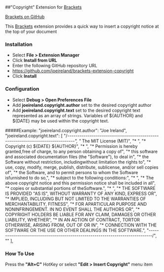 ##"Copyright" Extension for [Brackets](http://brackets.io)

[Brackets on GitHub](https://github.com/adobe/brackets)

This [Brackets](http://brackets.io) extension provides a quick way to insert a copyright notice at the top of your document

### Installation
* Select **File > Extension Manager**
* Click **Install from URL**
* Enter the following GitHub repository URL
* https://github.com/joeireland/brackets-extension-copyright
* Click **Install**

### Configuration
* Select **Debug > Open Preferences File**
* Add **joeireland.copyright.author** set to the desired copyright author
* Add **joeireland.copyright.text** set to the desired copyright text represented
  as an array of strings. Variables of ${AUTHOR} and ${DATE} may be used within
  the copyright text.

#####Example:
"joeireland.copyright.author": "Joe Ireland",
"joeireland.copyright.text": [
    "/*---------------------------------------------------------------------------------",
    "* The MIT License (MIT)",
    "* ",
    "* Copyright (c) ${DATE} ${AUTHOR}",
    "* ",
    "* Permission is hereby granted,free of charge, to any person obtaining a copy of",
    "* this software and associated documentation files (the \"Software\"), to deal in",
    "* the Software without restriction, includingwithout limitation the rights to",
    "* use, copy, modify, merge, publish, distribute, sublicense, and/or sell copies of",
    "* the Software, and to permit persons to whom the Software isfurnished to do so,",
    "* subject to the following conditions:",
    "* ",
    "* The above copyright notice and this permission notice shall be included in all",
    "* copies or substantial portions of theSoftware.",
    "* ",
    "* THE SOFTWARE IS PROVIDED \"AS IS\", WITHOUT WARRANTY OF ANY KIND, EXPRESS OR",
    "* IMPLIED, INCLUDING BUT NOT LIMITED TO THE WARRANTIES OF MERCHANTABILITY, FITNESS",
    "* FOR APARTICULAR PURPOSE AND NONINFRINGEMENT. IN NO EVENT SHALL THE AUTHORS OR",
    "* COPYRIGHT HOLDERS BE LIABLE FOR ANY CLAIM, DAMAGES OR OTHER LIABILITY, WHETHER",
    "* IN AN ACTION OF CONTRACT, TORTOR OTHERWISE, ARISING FROM, OUT OF OR IN",
    "* CONNECTION WITH THE SOFTWARE OR THE USE OR OTHER DEALINGS IN THE SOFTWARE.",
    "*-------------------------------------------------------------------------------*/",
    ""
],

### How To Use
Press the **"Alt+C"** HotKey or select **"Edit > Insert Copyright"** menu item
